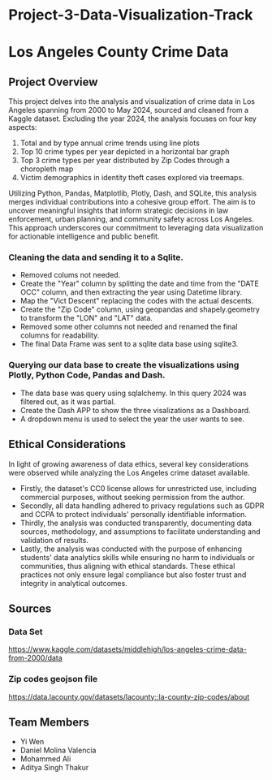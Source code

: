 # Project-3-Data-Visualization-Track
# Los Angeles County Crime Data

## Project Overview

This project delves into the analysis and visualization of crime data in Los Angeles spanning from 2000 to May 2024, sourced and cleaned from a Kaggle dataset.
Excluding the year 2024, the analysis focuses on four key aspects:
1. Total and by type annual crime trends using line plots
2. Top 10 crime types per year depicted in a horizontal bar graph
3. Top 3 crime types per year distributed by Zip Codes through a choropleth map
4. Victim demographics in identity theft cases explored via treemaps.

Utilizing Python, Pandas, Matplotlib, Plotly, Dash, and SQLite, this analysis merges individual contributions into a cohesive group effort.
The aim is to uncover meaningful insights that inform strategic decisions in law enforcement, urban planning, and community safety across Los Angeles.
This approach underscores our commitment to leveraging data visualization for actionable intelligence and public benefit.


### Cleaning the data and sending it to a Sqlite.

- Removed colums not needed.
- Create the "Year" column by splitting the date and time from the "DATE OCC" column, and then extracting the year using Datetime library.
- Map the "Vict Descent" replacing the codes with the actual descents.
- Create the "Zip Code" column, using geopandas and shapely.geometry to transform the  "LON" and "LAT" data.
- Removed some other columns not needed and renamed the final columns for readability.
- The final Data Frame was sent to a sqlite data base using sqlite3.

### Querying our data base to create the visualizations using Plotly, Python Code, Pandas and Dash.

- The data base was query using sqlalchemy. In this query 2024 was filtered out, as it was partial.
- Create the Dash APP to show the three visalizations as a Dashboard.
- A dropdown menu is used to select the year the user wants to see.


## Ethical Considerations

In light of growing awareness of data ethics, several key considerations were observed while analyzing the Los Angeles crime dataset available.
- Firstly, the dataset's CC0 license allows for unrestricted use, including commercial purposes, without seeking permission from the author.
- Secondly, all data handling adhered to privacy regulations such as GDPR and CCPA to protect individuals' personally identifiable information.
- Thirdly, the analysis was conducted transparently, documenting data sources, methodology, and assumptions to facilitate understanding and validation of results.
- Lastly, the analysis was conducted with the purpose of enhancing students' data analytics skills while ensuring no harm to individuals or communities, thus aligning with ethical standards. These ethical practices not only ensure legal compliance but also foster trust and integrity in analytical outcomes.


## Sources

### Data Set
https://www.kaggle.com/datasets/middlehigh/los-angeles-crime-data-from-2000/data

### Zip codes geojson file
https://data.lacounty.gov/datasets/lacounty::la-county-zip-codes/about


## Team Members
- Yi Wen
- Daniel Molina Valencia
- Mohammed Ali
- Aditya Singh Thakur